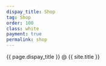 ```yaml
---
dispay_title: Shop
tag: Shop
order: 100
class: white
payment: true
permalink: shop
---
```


{{ page.dispay_title }} @ {{ site.title }}